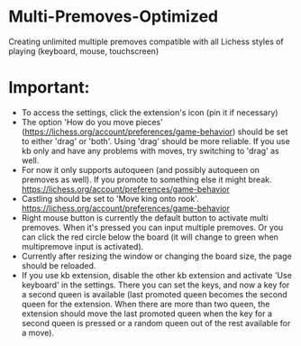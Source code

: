 # Multi-Premoves-Optimized
 Creating unlimited multiple premoves compatible with all Lichess styles of playing (keyboard, mouse, touchscreen)
 
# Important:
- To access the settings, click the extension's icon (pin it if necessary)
- The option 'How do you move pieces' (https://lichess.org/account/preferences/game-behavior) should be set to either 'drag' or 'both'. Using 'drag' should be more reliable. If you use kb only and have any problems with moves, try switching to 'drag' as well. 
- For now it only supports autoqueen (and possibly autoqueen on premoves as well). If you promote to something else it might break. https://lichess.org/account/preferences/game-behavior
- Castling should be set to 'Move king onto rook'. https://lichess.org/account/preferences/game-behavior
- Right mouse button is currently the default button to activate multi premoves. When it's pressed you can input multiple premoves. Or you can click the red circle below the board (it will change to green when multipremove input is activated).
- Currently after resizing the window or changing the board size, the page should be reloaded. 
- If you use kb extension, disable the other kb extension and activate 'Use keyboard' in the settings. There you can set the keys, and now a key for a second queen is available (last promoted queen becomes the second queen for the extension. When there are more than two queen, the extension should move the last promoted queen when the key for a second queen is pressed or a random queen out of the rest available for a move). 
